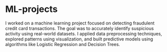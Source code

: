 # ML-projects
I worked on a machine learning project focused on detecting fraudulent credit card transactions. The goal was to accurately identify suspicious activity using real-world datasets. I applied data preprocessing techniques, explored patterns using visualization, and built predictive models using algorithms like Logistic Regression and Decision Trees. 
